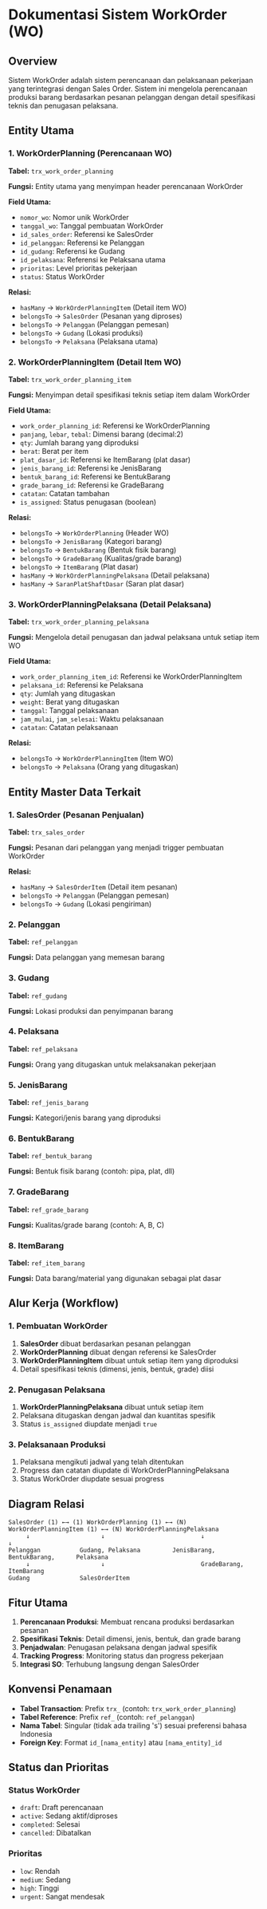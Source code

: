 # Dokumentasi Sistem WorkOrder (WO)

## Overview
Sistem WorkOrder adalah sistem perencanaan dan pelaksanaan pekerjaan yang terintegrasi dengan Sales Order. Sistem ini mengelola perencanaan produksi barang berdasarkan pesanan pelanggan dengan detail spesifikasi teknis dan penugasan pelaksana.

## Entity Utama

### 1. WorkOrderPlanning (Perencanaan WO)
**Tabel:** `trx_work_order_planning`

**Fungsi:** Entity utama yang menyimpan header perencanaan WorkOrder

**Field Utama:**
- `nomor_wo`: Nomor unik WorkOrder
- `tanggal_wo`: Tanggal pembuatan WorkOrder
- `id_sales_order`: Referensi ke SalesOrder
- `id_pelanggan`: Referensi ke Pelanggan
- `id_gudang`: Referensi ke Gudang
- `id_pelaksana`: Referensi ke Pelaksana utama
- `prioritas`: Level prioritas pekerjaan
- `status`: Status WorkOrder

**Relasi:**
- `hasMany` → `WorkOrderPlanningItem` (Detail item WO)
- `belongsTo` → `SalesOrder` (Pesanan yang diproses)
- `belongsTo` → `Pelanggan` (Pelanggan pemesan)
- `belongsTo` → `Gudang` (Lokasi produksi)
- `belongsTo` → `Pelaksana` (Pelaksana utama)

### 2. WorkOrderPlanningItem (Detail Item WO)
**Tabel:** `trx_work_order_planning_item`

**Fungsi:** Menyimpan detail spesifikasi teknis setiap item dalam WorkOrder

**Field Utama:**
- `work_order_planning_id`: Referensi ke WorkOrderPlanning
- `panjang`, `lebar`, `tebal`: Dimensi barang (decimal:2)
- `qty`: Jumlah barang yang diproduksi
- `berat`: Berat per item
- `plat_dasar_id`: Referensi ke ItemBarang (plat dasar)
- `jenis_barang_id`: Referensi ke JenisBarang
- `bentuk_barang_id`: Referensi ke BentukBarang
- `grade_barang_id`: Referensi ke GradeBarang
- `catatan`: Catatan tambahan
- `is_assigned`: Status penugasan (boolean)

**Relasi:**
- `belongsTo` → `WorkOrderPlanning` (Header WO)
- `belongsTo` → `JenisBarang` (Kategori barang)
- `belongsTo` → `BentukBarang` (Bentuk fisik barang)
- `belongsTo` → `GradeBarang` (Kualitas/grade barang)
- `belongsTo` → `ItemBarang` (Plat dasar)
- `hasMany` → `WorkOrderPlanningPelaksana` (Detail pelaksana)
- `hasMany` → `SaranPlatShaftDasar` (Saran plat dasar)

### 3. WorkOrderPlanningPelaksana (Detail Pelaksana)
**Tabel:** `trx_work_order_planning_pelaksana`

**Fungsi:** Mengelola detail penugasan dan jadwal pelaksana untuk setiap item WO

**Field Utama:**
- `work_order_planning_item_id`: Referensi ke WorkOrderPlanningItem
- `pelaksana_id`: Referensi ke Pelaksana
- `qty`: Jumlah yang ditugaskan
- `weight`: Berat yang ditugaskan
- `tanggal`: Tanggal pelaksanaan
- `jam_mulai`, `jam_selesai`: Waktu pelaksanaan
- `catatan`: Catatan pelaksanaan

**Relasi:**
- `belongsTo` → `WorkOrderPlanningItem` (Item WO)
- `belongsTo` → `Pelaksana` (Orang yang ditugaskan)

## Entity Master Data Terkait

### 1. SalesOrder (Pesanan Penjualan)
**Tabel:** `trx_sales_order`

**Fungsi:** Pesanan dari pelanggan yang menjadi trigger pembuatan WorkOrder

**Relasi:**
- `hasMany` → `SalesOrderItem` (Detail item pesanan)
- `belongsTo` → `Pelanggan` (Pelanggan pemesan)
- `belongsTo` → `Gudang` (Lokasi pengiriman)

### 2. Pelanggan
**Tabel:** `ref_pelanggan`

**Fungsi:** Data pelanggan yang memesan barang

### 3. Gudang
**Tabel:** `ref_gudang`

**Fungsi:** Lokasi produksi dan penyimpanan barang

### 4. Pelaksana
**Tabel:** `ref_pelaksana`

**Fungsi:** Orang yang ditugaskan untuk melaksanakan pekerjaan

### 5. JenisBarang
**Tabel:** `ref_jenis_barang`

**Fungsi:** Kategori/jenis barang yang diproduksi

### 6. BentukBarang
**Tabel:** `ref_bentuk_barang`

**Fungsi:** Bentuk fisik barang (contoh: pipa, plat, dll)

### 7. GradeBarang
**Tabel:** `ref_grade_barang`

**Fungsi:** Kualitas/grade barang (contoh: A, B, C)

### 8. ItemBarang
**Tabel:** `ref_item_barang`

**Fungsi:** Data barang/material yang digunakan sebagai plat dasar

## Alur Kerja (Workflow)

### 1. Pembuatan WorkOrder
1. **SalesOrder** dibuat berdasarkan pesanan pelanggan
2. **WorkOrderPlanning** dibuat dengan referensi ke SalesOrder
3. **WorkOrderPlanningItem** dibuat untuk setiap item yang diproduksi
4. Detail spesifikasi teknis (dimensi, jenis, bentuk, grade) diisi

### 2. Penugasan Pelaksana
1. **WorkOrderPlanningPelaksana** dibuat untuk setiap item
2. Pelaksana ditugaskan dengan jadwal dan kuantitas spesifik
3. Status `is_assigned` diupdate menjadi `true`

### 3. Pelaksanaan Produksi
1. Pelaksana mengikuti jadwal yang telah ditentukan
2. Progress dan catatan diupdate di WorkOrderPlanningPelaksana
3. Status WorkOrder diupdate sesuai progress

## Diagram Relasi

```
SalesOrder (1) ←→ (1) WorkOrderPlanning (1) ←→ (N) WorkOrderPlanningItem (1) ←→ (N) WorkOrderPlanningPelaksana
     ↓                    ↓                           ↓                              ↓
Pelanggan           Gudang, Pelaksana         JenisBarang, BentukBarang,      Pelaksana
     ↓                    ↓                           GradeBarang, ItemBarang
Gudang              SalesOrderItem
```

## Fitur Utama

1. **Perencanaan Produksi**: Membuat rencana produksi berdasarkan pesanan
2. **Spesifikasi Teknis**: Detail dimensi, jenis, bentuk, dan grade barang
3. **Penjadwalan**: Penugasan pelaksana dengan jadwal spesifik
4. **Tracking Progress**: Monitoring status dan progress pekerjaan
5. **Integrasi SO**: Terhubung langsung dengan SalesOrder

## Konvensi Penamaan

- **Tabel Transaction**: Prefix `trx_` (contoh: `trx_work_order_planning`)
- **Tabel Reference**: Prefix `ref_` (contoh: `ref_pelanggan`)
- **Nama Tabel**: Singular (tidak ada trailing 's') sesuai preferensi bahasa Indonesia
- **Foreign Key**: Format `id_[nama_entity]` atau `[nama_entity]_id`

## Status dan Prioritas

### Status WorkOrder
- `draft`: Draft perencanaan
- `active`: Sedang aktif/diproses
- `completed`: Selesai
- `cancelled`: Dibatalkan

### Prioritas
- `low`: Rendah
- `medium`: Sedang
- `high`: Tinggi
- `urgent`: Sangat mendesak
